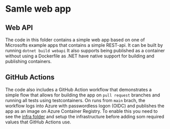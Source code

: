# Samle web app

## Web API

The code in this folder contains a simple web app based on one of Microsofts example apps that contains a simple REST-api. It can be built by running `dotnet build webapi` It also supports being published as a container without using a Dockerfile as .NET have native support for building and publishing containers. 

## GitHub Actions

The code also includes a GitHub Action workflow that demonstrates a simple flow that allows for building the app on `pull request` branches and running all tests using testcontainers. On runs from `main` brach, the workflow logs into Azure with passwordless logon (OIDC) and publishes the app as an image on Azure Container Registry. To enable this you need to see the [infra folder](../infra/README.md) and setup the infrastructure before adding som required values that GitHub Actions use.
